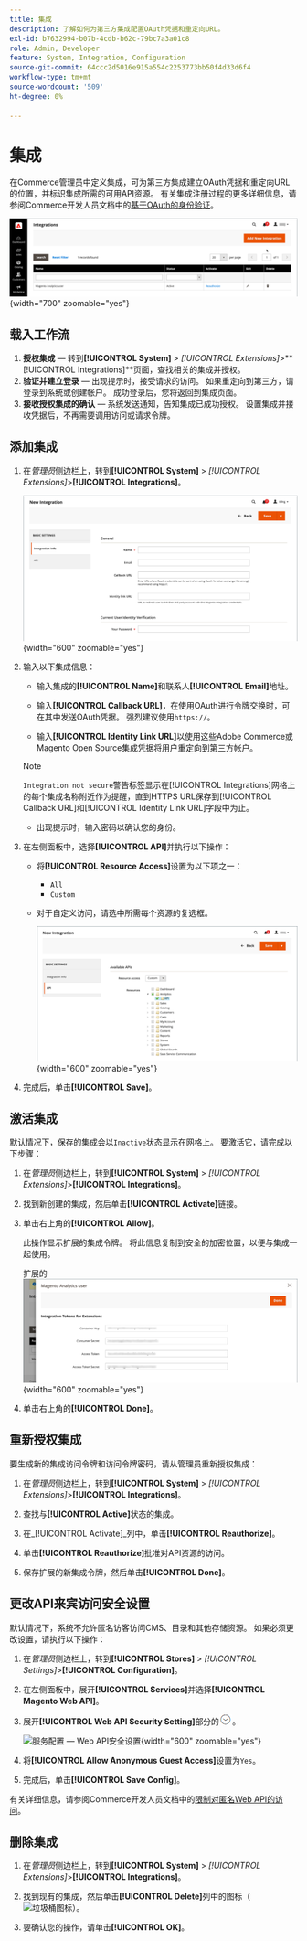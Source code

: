 ```yaml
---
title: 集成
description: 了解如何为第三方集成配置OAuth凭据和重定向URL。
exl-id: b7632994-b07b-4cdb-b62c-79bc7a3a01c8
role: Admin, Developer
feature: System, Integration, Configuration
source-git-commit: 64ccc2d5016e915a554c2253773bb50f4d33d6f4
workflow-type: tm+mt
source-wordcount: '509'
ht-degree: 0%

---
```


# 集成

在Commerce管理员中定义集成，可为第三方集成建立OAuth凭据和重定向URL的位置，并标识集成所需的可用API资源。 有关集成注册过程的更多详细信息，请参阅Commerce开发人员文档中的[基于OAuth的身份验证](https://developer.adobe.com/commerce/webapi/get-started/authentication/gs-authentication-oauth/)。

![集成](./assets/integrations.png){width="700" zoomable="yes"}

## 载入工作流

1. **授权集成** — 转到&#x200B;**[!UICONTROL System]** > _[!UICONTROL Extensions]_>**[!UICONTROL Integrations]**页面，查找相关的集成并授权。
1. **验证并建立登录** — 出现提示时，接受请求的访问。 如果重定向到第三方，请登录到系统或创建帐户。 成功登录后，您将返回到集成页面。
1. **接收授权集成的确认** — 系统发送通知，告知集成已成功授权。 设置集成并接收凭据后，不再需要调用访问或请求令牌。

## 添加集成

1. 在&#x200B;_管理员_&#x200B;侧边栏上，转到&#x200B;**[!UICONTROL System]** > _[!UICONTROL Extensions]_>**[!UICONTROL Integrations]**。

   ![新集成](./assets/integration-new.png){width="600" zoomable="yes"}

1. 输入以下集成信息：

   - 输入集成的&#x200B;**[!UICONTROL Name]**&#x200B;和联系人&#x200B;**[!UICONTROL Email]**&#x200B;地址。

   - 输入&#x200B;**[!UICONTROL Callback URL]**，在使用OAuth进行令牌交换时，可在其中发送OAuth凭据。 强烈建议使用`https://`。

   - 输入&#x200B;**[!UICONTROL Identity Link URL]**&#x200B;以使用这些Adobe Commerce或Magento Open Source集成凭据将用户重定向到第三方帐户。

   >[!NOTE]
   >
   > `Integration not secure`警告标签显示在[!UICONTROL Integrations]网格上的每个集成名称附近作为提醒，直到HTTPS URL保存到[!UICONTROL Callback URL]和[!UICONTROL Identity Link URL]字段中为止。

   - 出现提示时，输入密码以确认您的身份。

1. 在左侧面板中，选择&#x200B;**[!UICONTROL API]**&#x200B;并执行以下操作：

   - 将&#x200B;**[!UICONTROL Resource Access]**&#x200B;设置为以下项之一：

      - `All`
      - `Custom`

   - 对于自定义访问，请选中所需每个资源的复选框。

     ![集成 — 可用API](./assets/integrations-available-api.png){width="600" zoomable="yes"}

1. 完成后，单击&#x200B;**[!UICONTROL Save]**。

## 激活集成

默认情况下，保存的集成会以`Inactive`状态显示在网格上。 要激活它，请完成以下步骤：

1. 在&#x200B;_管理员_&#x200B;侧边栏上，转到&#x200B;**[!UICONTROL System]** > _[!UICONTROL Extensions]_>**[!UICONTROL Integrations]**。

1. 找到新创建的集成，然后单击&#x200B;**[!UICONTROL Activate]**&#x200B;链接。

1. 单击右上角的&#x200B;**[!UICONTROL Allow]**。

   此操作显示扩展的集成令牌。 将此信息复制到安全的加密位置，以便与集成一起使用。

   扩展的![集成令牌](./assets/integration-tokens-for-extensions.png){width="600" zoomable="yes"}

1. 单击右上角的&#x200B;**[!UICONTROL Done]**。

## 重新授权集成

要生成新的集成访问令牌和访问令牌密码，请从管理员重新授权集成：

1. 在&#x200B;_管理员_&#x200B;侧边栏上，转到&#x200B;**[!UICONTROL System]** > _[!UICONTROL Extensions]_>**[!UICONTROL Integrations]**。

1. 查找与&#x200B;**[!UICONTROL Active]**&#x200B;状态的集成。

1. 在&#x200B;_[!UICONTROL Activate]_列中，单击&#x200B;**[!UICONTROL Reauthorize]**。

1. 单击&#x200B;**[!UICONTROL Reauthorize]**&#x200B;批准对API资源的访问。

1. 保存扩展的新集成令牌，然后单击&#x200B;**[!UICONTROL Done]**。

## 更改API来宾访问安全设置

默认情况下，系统不允许匿名访客访问CMS、目录和其他存储资源。 如果必须更改设置，请执行以下操作：

1. 在&#x200B;_管理员_&#x200B;侧边栏上，转到&#x200B;**[!UICONTROL Stores]** > _[!UICONTROL Settings]_>**[!UICONTROL Configuration]**。

1. 在左侧面板中，展开&#x200B;**[!UICONTROL Services]**&#x200B;并选择&#x200B;**[!UICONTROL Magento Web API]**。

1. 展开&#x200B;**[!UICONTROL Web API Security Setting]**&#x200B;部分的![扩展选择器](../assets/icon-display-expand.png)。

   ![服务配置 — Web API安全设置](../configuration-reference/services/assets/web-api-security.png){width="600" zoomable="yes"}

1. 将&#x200B;**[!UICONTROL Allow Anonymous Guest Access]**&#x200B;设置为`Yes`。

1. 完成后，单击&#x200B;**[!UICONTROL Save Config]**。

有关详细信息，请参阅Commerce开发人员文档中的[限制对匿名Web API的访问](https://developer.adobe.com/commerce/webapi/rest/use-rest/anonymous-api-security/)。

## 删除集成

1. 在&#x200B;_管理员_&#x200B;侧边栏上，转到&#x200B;**[!UICONTROL System]** > _[!UICONTROL Extensions]_>**[!UICONTROL Integrations]**。

1. 找到现有的集成，然后单击&#x200B;**[!UICONTROL Delete]**&#x200B;列中的图标（![垃圾桶图标](../assets/icon-delete-trashcan-solid.png)）。

1. 要确认您的操作，请单击&#x200B;**[!UICONTROL OK]**。
